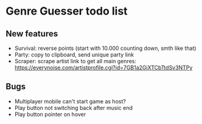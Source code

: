# Genre Guesser todo list

## New features
- Survival: reverse points (start with 10.000 counting down, smth like that)
- Party: copy to clipboard, send unique party link
- Scraper: scrape artist link to get all main genres: https://everynoise.com/artistprofile.cgi?id=7GB1a2GjXTCbTtdSv3NTPy

## Bugs
- Multiplayer mobile can't start game as host?
- Play button not switching back after music end
- Play button pointer on hover
